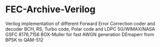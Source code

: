 # FEC-Archive-Verilog
Verilog implementation of different Forward Error Correction coder and decoder BCH, RS, Turbo code, Polar code and LDPC 5G/WIMAX/NASA GSFC 8176,7156 
BOX-Muller for fast AWGN generation 
DEmaperr from BPSK to QAM-512


